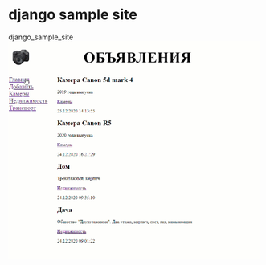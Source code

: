 # django sample site
django_sample_site
<img src="django_sample_site.gif" alt="this slowpoke moves" width=500/>
